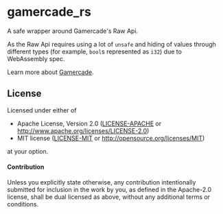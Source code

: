 # gamercade_rs

A safe wrapper around Gamercade's Raw Api.

As the Raw Api requires using a lot of `unsafe` and hiding of values through different types (for example, `bool`s represented as `i32`) due to WebAssembly spec.

Learn more about [Gamercade](https://gamercade.io).

## License

Licensed under either of

 * Apache License, Version 2.0 ([LICENSE-APACHE](LICENSE-APACHE) or http://www.apache.org/licenses/LICENSE-2.0)
 * MIT license ([LICENSE-MIT](LICENSE-MIT) or http://opensource.org/licenses/MIT)

at your option.

#### Contribution

Unless you explicitly state otherwise, any contribution intentionally submitted
for inclusion in the work by you, as defined in the Apache-2.0 license, shall be
dual licensed as above, without any additional terms or conditions.